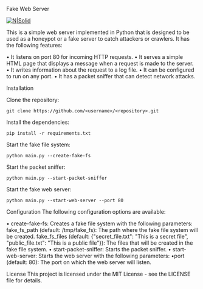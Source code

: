 Fake Web Server

[![N|Solid](https://cldup.com/dTxpPi9lDf.thumb.png)](https://nodesource.com/products/nsolid)

This is a simple web server implemented in Python that is designed to be used as a honeypot or a fake server to catch attackers or crawlers. It has the following features:

• It listens on port 80 for incoming HTTP requests.
• It serves a simple HTML page that displays a message when a request is made to the server.
• It writes information about the request to a log file.
• It can be configured to run on any port.
• It has a packet sniffer that can detect network attacks.


Installation

Clone the repository:

```git clone https://github.com/<username>/<repository>.git```

Install the dependencies:


```pip install -r requirements.txt```

Start the fake file system:

```python main.py --create-fake-fs```

Start the packet sniffer:

```python main.py --start-packet-sniffer```

Start the fake web server:

```python main.py --start-web-server --port 80```


Configuration
The following configuration options are available:

• create-fake-fs: Creates a fake file system with the following parameters:
  fake_fs_path (default: /tmp/fake_fs): The path where the fake file system will be created.
  fake_fs_files (default: {"secret_file.txt": "This is a secret file", "public_file.txt": "This is a public file"}): The files that will be created in the fake file system.
• start-packet-sniffer: Starts the packet sniffer.
• start-web-server: Starts the web server with the following parameters:
•port (default: 80): The port on which the web server will listen.

License
 This project is licensed under the MIT License - see the LICENSE file for details.

